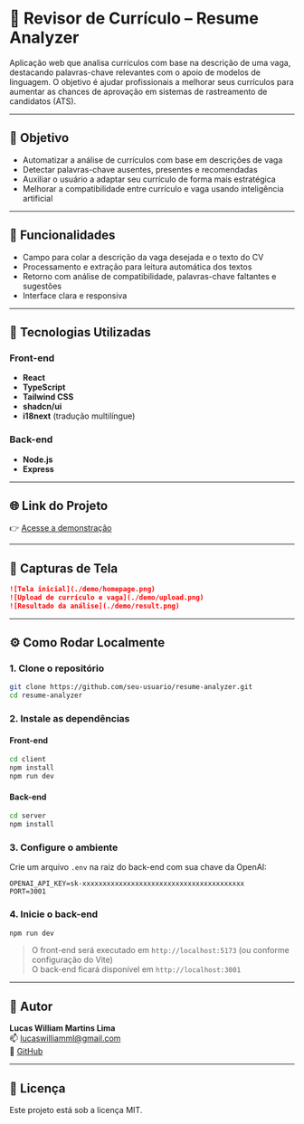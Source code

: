 # 📄 Revisor de Currículo – Resume Analyzer

Aplicação web que analisa currículos com base na descrição de uma vaga, destacando palavras-chave relevantes com o apoio de modelos de linguagem. O objetivo é ajudar profissionais a melhorar seus currículos para aumentar as chances de aprovação em sistemas de rastreamento de candidatos (ATS).

---

## 🎯 Objetivo

- Automatizar a análise de currículos com base em descrições de vaga
- Detectar palavras-chave ausentes, presentes e recomendadas
- Auxiliar o usuário a adaptar seu currículo de forma mais estratégica
- Melhorar a compatibilidade entre currículo e vaga usando inteligência artificial

---

## 🚀 Funcionalidades

- Campo para colar a descrição da vaga desejada e o texto do CV
- Processamento e extração para leitura automática dos textos
- Retorno com análise de compatibilidade, palavras-chave faltantes e sugestões
- Interface clara e responsiva

---

## 🧰 Tecnologias Utilizadas

### Front-end
- **React**
- **TypeScript**
- **Tailwind CSS**
- **shadcn/ui**
- **i18next** (tradução multilíngue)

### Back-end
- **Node.js**
- **Express**

---

## 🌐 Link do Projeto

👉 [Acesse a demonstração](https://meter-read-managment-tool-client.onrender.com)

---

## 📸 Capturas de Tela



```md
![Tela inicial](./demo/homepage.png)
![Upload de currículo e vaga](./demo/upload.png)
![Resultado da análise](./demo/result.png)
```

---

## ⚙️ Como Rodar Localmente

### 1. Clone o repositório

```bash
git clone https://github.com/seu-usuario/resume-analyzer.git
cd resume-analyzer
```

### 2. Instale as dependências

#### Front-end

```bash
cd client
npm install
npm run dev
```

#### Back-end

```bash
cd server
npm install
```

### 3. Configure o ambiente

Crie um arquivo `.env` na raiz do back-end com sua chave da OpenAI:

```env
OPENAI_API_KEY=sk-xxxxxxxxxxxxxxxxxxxxxxxxxxxxxxxxxxxxxxxx
PORT=3001
```

### 4. Inicie o back-end

```bash
npm run dev
```

> O front-end será executado em `http://localhost:5173` (ou conforme configuração do Vite)  
> O back-end ficará disponível em `http://localhost:3001`

---

## 👤 Autor

**Lucas William Martins Lima**  
📫 [lucaswilliamml@gmail.com](mailto:lucaswilliamml@gmail.com)  
🔗 [GitHub](https://github.com/LucaswmLima)

---

## 📝 Licença

Este projeto está sob a licença MIT.